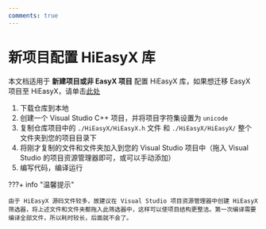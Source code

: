 ```yaml
---
comments: true
---
```


# 新项目配置 HiEasyX 库

本文档适用于 **新建项目或非 EasyX 项目** 配置 HiEasyX 库，如果想迁移 EasyX 项目至 HiEasyX，请单击[此处](configure-transfer.md)

1. 下载仓库到本地
2. 创建一个 Visual Studio C++ 项目，并将项目字符集设置为 `unicode`
3. 复制仓库项目中的 `./HiEasyX/HiEasyX.h` 文件 和 `./HiEasyX/HiEasyX/` 整个文件夹到您的项目目录下
4. 将刚才复制的文件和文件夹加入到您的 Visual Studio 项目中（拖入 Visual Studio 的项目资源管理器即可，或可以手动添加）
5. 编写代码，编译运行

???+ info "温馨提示"

    由于 HiEasyX 源码文件较多，故建议在 Visual Studio 项目资源管理器中创建 HiEasyX   筛选器，将上述文件和文件夹都拖入此筛选器中，这样可以使项目结构更整洁。第一次编译需要编译全部文件，所以耗时较长，后面就不会了。